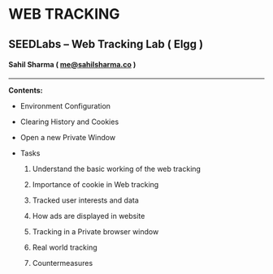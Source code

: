 

# WEB TRACKING
## SEEDLabs – Web Tracking Lab ( Elgg )
#### Sahil Sharma ( me@sahilsharma.co )

---

**Contents:**

- Environment Configuration

- Clearing History and Cookies

- Open a new Private Window

- Tasks

	1. Understand the basic working of the web tracking

	2. Importance of cookie in Web tracking

	3. Tracked user interests and data

	4. How ads are displayed in website

	5. Tracking in a Private browser window

	6. Real world tracking

	7. Countermeasures
